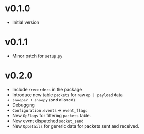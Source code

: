 # v0.1.0

- Initial version

# v0.1.1

- Minor patch for `setup.py`

# v0.2.0

- Include `/recorders` in the package
- Introduce new table `packets` for raw `op | payload` data
- `snooper` -> `snoopy` (and aliased)
- Debugging
- `Configuration.events` -> `event_flags`
- New `OpFlags` for filtering `packets` table.
- New event dispatched `socket_send`
- New `OpDetails` for generic data for packets sent and received.
